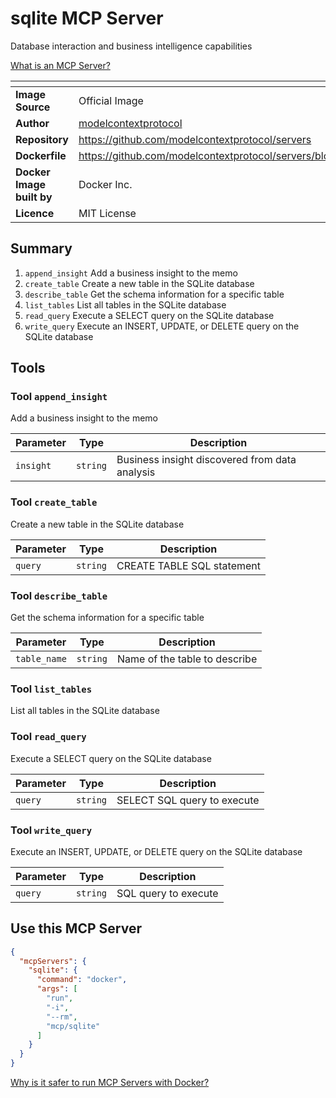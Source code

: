 # sqlite MCP Server

Database interaction and business intelligence capabilities

[What is an MCP Server?](https://www.anthropic.com/news/model-context-protocol)

|<!-- -->|<!-- -->|
|-|-|
**Image Source**|Official Image
|**Author**|[modelcontextprotocol](https://github.com/modelcontextprotocol)
**Repository**|https://github.com/modelcontextprotocol/servers
**Dockerfile**|https://github.com/modelcontextprotocol/servers/blob/2025.4.6/Dockerfile
**Docker Image built by**|Docker Inc.
**Licence**|MIT License

## Summary
1. `append_insight` Add a business insight to the memo
1. `create_table` Create a new table in the SQLite database
1. `describe_table` Get the schema information for a specific table
1. `list_tables` List all tables in the SQLite database
1. `read_query` Execute a SELECT query on the SQLite database
1. `write_query` Execute an INSERT, UPDATE, or DELETE query on the SQLite database

## Tools

### Tool `append_insight`
Add a business insight to the memo

Parameter|Type|Description
-|-|-
`insight`|`string`|Business insight discovered from data analysis

### Tool `create_table`
Create a new table in the SQLite database

Parameter|Type|Description
-|-|-
`query`|`string`|CREATE TABLE SQL statement

### Tool `describe_table`
Get the schema information for a specific table

Parameter|Type|Description
-|-|-
`table_name`|`string`|Name of the table to describe

### Tool `list_tables`
List all tables in the SQLite database

### Tool `read_query`
Execute a SELECT query on the SQLite database

Parameter|Type|Description
-|-|-
`query`|`string`|SELECT SQL query to execute

### Tool `write_query`
Execute an INSERT, UPDATE, or DELETE query on the SQLite database

Parameter|Type|Description
-|-|-
`query`|`string`|SQL query to execute

## Use this MCP Server

```json
{
  "mcpServers": {
    "sqlite": {
      "command": "docker",
      "args": [
        "run",
        "-i",
        "--rm",
        "mcp/sqlite"
      ]
    }
  }
}
```

[Why is it safer to run MCP Servers with Docker?](https://www.docker.com/blog/the-model-context-protocol-simplifying-building-ai-apps-with-anthropic-claude-desktop-and-docker/)
